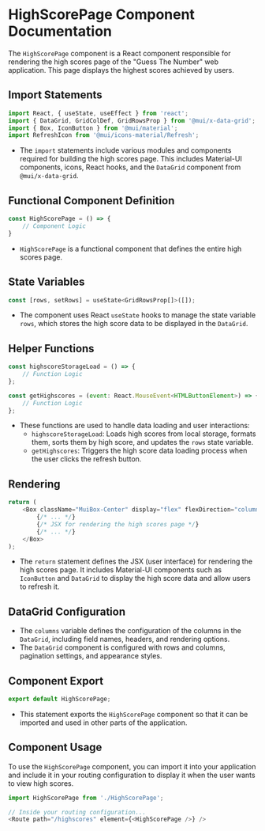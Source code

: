 # HighScorePage Component Documentation

The `HighScorePage` component is a React component responsible for rendering the high scores page of the "Guess The Number" web application. This page displays the highest scores achieved by users.

## Import Statements

```javascript
import React, { useState, useEffect } from 'react';
import { DataGrid, GridColDef, GridRowsProp } from '@mui/x-data-grid';
import { Box, IconButton } from '@mui/material';
import RefreshIcon from '@mui/icons-material/Refresh';
```

- The `import` statements include various modules and components required for building the high scores page. This includes Material-UI components, icons, React hooks, and the `DataGrid` component from `@mui/x-data-grid`.

## Functional Component Definition

```javascript
const HighScorePage = () => {
    // Component Logic
}
```

- `HighScorePage` is a functional component that defines the entire high scores page.

## State Variables

```javascript
const [rows, setRows] = useState<GridRowsProp[]>([]);
```

- The component uses React `useState` hooks to manage the state variable `rows`, which stores the high score data to be displayed in the `DataGrid`.

## Helper Functions

```javascript
const highscoreStorageLoad = () => {
    // Function Logic
};

const getHighscores = (event: React.MouseEvent<HTMLButtonElement>) => {
    // Function Logic
};
```

- These functions are used to handle data loading and user interactions:
  - `highscoreStorageLoad`: Loads high scores from local storage, formats them, sorts them by high score, and updates the `rows` state variable.
  - `getHighscores`: Triggers the high score data loading process when the user clicks the refresh button.

## Rendering

```javascript
return (
    <Box className="MuiBox-Center" display="flex" flexDirection="column" justifyContent="center" alignItems="center" sx={{ mt: "200px" }}>
        {/* ... */}
        {/* JSX for rendering the high scores page */}
        {/* ... */}
    </Box>
);
```

- The `return` statement defines the JSX (user interface) for rendering the high scores page. It includes Material-UI components such as `IconButton` and `DataGrid` to display the high score data and allow users to refresh it.

## DataGrid Configuration

- The `columns` variable defines the configuration of the columns in the `DataGrid`, including field names, headers, and rendering options.
- The `DataGrid` component is configured with rows and columns, pagination settings, and appearance styles.

## Component Export

```javascript
export default HighScorePage;
```

- This statement exports the `HighScorePage` component so that it can be imported and used in other parts of the application.

## Component Usage

To use the `HighScorePage` component, you can import it into your application and include it in your routing configuration to display it when the user wants to view high scores.

```javascript
import HighScorePage from './HighScorePage';

// Inside your routing configuration...
<Route path="/highscores" element={<HighScorePage />} />
```